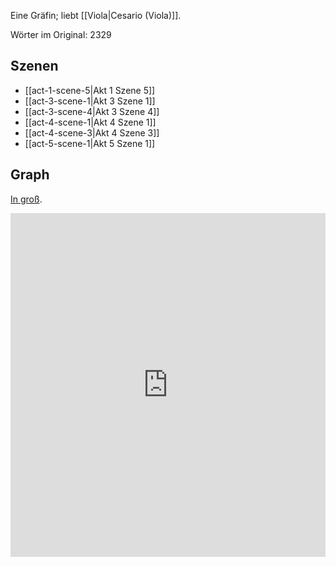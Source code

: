 Eine Gräfin; liebt [[Viola|Cesario (Viola)]].

Wörter im Original: 2329

## Szenen
- [[act-1-scene-5|Akt 1 Szene 5]]
- [[act-3-scene-1|Akt 3 Szene 1]]
- [[act-3-scene-4|Akt 3 Szene 4]]
- [[act-4-scene-1|Akt 4 Szene 1]]
- [[act-4-scene-3|Akt 4 Szene 3]]
- [[act-5-scene-1|Akt 5 Szene 1]]

## Graph
[In groß](https://catchears.github.io/was-ihr-wollt-graphs/characters/Olivia-dark).
<iframe src="https://catchears.github.io/was-ihr-wollt-graphs/characters/Olivia-dark" width=100% height=550 style="border: 0;"></iframe>